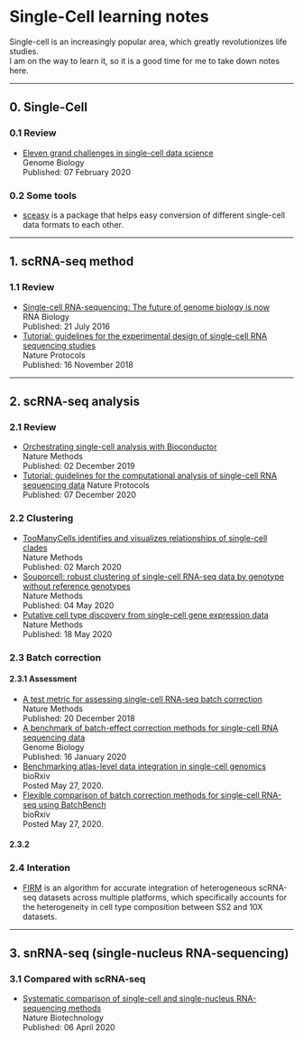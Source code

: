 # Single-Cell learning notes
Single-cell is an increasingly popular area, which greatly revolutionizes life studies.   
I am on the way to learn it, so it is a good time for me to take down notes here.

*** 
## 0. Single-Cell   
### 0.1 Review
+ [Eleven grand challenges in single-cell data science](https://genomebiology.biomedcentral.com/articles/10.1186/s13059-020-1926-6)    
Genome Biology   
Published: 07 February 2020
### 0.2 Some tools
+ [sceasy](https://github.com/cellgeni/sceasy) is a package that helps easy conversion of different single-cell data formats to each other.

***
## 1. scRNA-seq method
### 1.1 Review   
+ [Single-cell RNA-sequencing: The future of genome biology is now](https://www.tandfonline.com/doi/full/10.1080/15476286.2016.1201618)   
RNA Biology   
Published: 21 July 2016    
+ [Tutorial: guidelines for the experimental design of single-cell RNA sequencing studies](https://www.nature.com/articles/s41596-018-0073-y)   
Nature Protocols   
Published: 16 November 2018   

***   
## 2. scRNA-seq analysis
### 2.1 Review
+ [Orchestrating single-cell analysis with Bioconductor](https://www.nature.com/articles/s41592-019-0654-x)   
Nature Methods    
Published: 02 December 2019 
+ [Tutorial: guidelines for the computational analysis of single-cell RNA sequencing data](https://www.nature.com/articles/s41596-020-00409-w)
Nature Protocols   
Published: 07 December 2020

### 2.2 Clustering   
+ [TooManyCells identifies and visualizes relationships of single-cell clades]()    
Nature Methods    
Published: 02 March 2020   
+ [Souporcell: robust clustering of single-cell RNA-seq data by genotype without reference genotypes](https://www.nature.com/articles/s41592-020-0820-1)     
Nature Methods    
Published: 04 May 2020     
+ [Putative cell type discovery from single-cell gene expression data](https://www.nature.com/articles/s41592-020-0825-9)    
Nature Methods    
Published: 18 May 2020    
### 2.3 Batch correction    
#### 2.3.1 Assessment    
+ [A test metric for assessing single-cell RNA-seq batch correction](https://www.nature.com/articles/s41592-018-0254-1)    
Nature Methods    
Published: 20 December 2018  
+ [A benchmark of batch-effect correction methods for single-cell RNA sequencing data](https://genomebiology.biomedcentral.com/articles/10.1186/s13059-019-1850-9)     
Genome Biology    
Published: 16 January 2020    
+ [Benchmarking atlas-level data integration in single-cell genomics](https://www.biorxiv.org/content/10.1101/2020.05.22.111161v2)    
bioRxiv    
Posted May 27, 2020.   
+ [Flexible comparison of batch correction methods for single-cell RNA-seq using BatchBench](https://www.biorxiv.org/content/10.1101/2020.05.22.111211v2)     
bioRxiv    
Posted May 27, 2020.  
#### 2.3.2 
### 2.4 Interation
+ [FIRM](https://github.com/mingjingsi/FIRM) is an algorithm for accurate integration of heterogeneous scRNA-seq datasets across multiple platforms, which specifically accounts for the heterogeneity in cell type composition between SS2 and 10X datasets.

***
## 3. snRNA-seq (single-nucleus RNA-sequencing)
### 3.1 Compared with scRNA-seq   
+ [Systematic comparison of single-cell and single-nucleus RNA-sequencing methods](https://www.nature.com/articles/s41587-020-0465-8)    
Nature Biotechnology    
Published: 06 April 2020

